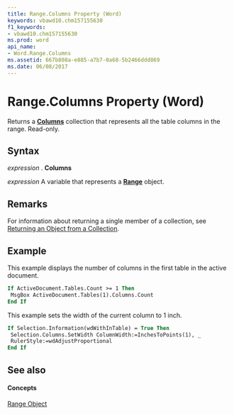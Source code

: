 ```yaml
---
title: Range.Columns Property (Word)
keywords: vbawd10.chm157155630
f1_keywords:
- vbawd10.chm157155630
ms.prod: word
api_name:
- Word.Range.Columns
ms.assetid: 667b808a-e885-a7b7-0a68-5b2466ddd869
ms.date: 06/08/2017
---
```



# Range.Columns Property (Word)

Returns a  **[Columns](Word.columns.md)** collection that represents all the table columns in the range. Read-only.


## Syntax

 _expression_ . **Columns**

 _expression_ A variable that represents a **[Range](Word.Range.md)** object.


## Remarks

For information about returning a single member of a collection, see [Returning an Object from a Collection](http://msdn.microsoft.com/library/28f76384-f495-9640-a7c8-10ada3fac727%28Office.15%29.aspx).


## Example

This example displays the number of columns in the first table in the active document.


```vb
If ActiveDocument.Tables.Count >= 1 Then 
 MsgBox ActiveDocument.Tables(1).Columns.Count 
End If
```

This example sets the width of the current column to 1 inch.




```vb
If Selection.Information(wdWithInTable) = True Then 
 Selection.Columns.SetWidth ColumnWidth:=InchesToPoints(1), _ 
 RulerStyle:=wdAdjustProportional 
End If
```


## See also


#### Concepts


[Range Object](Word.Range.md)


